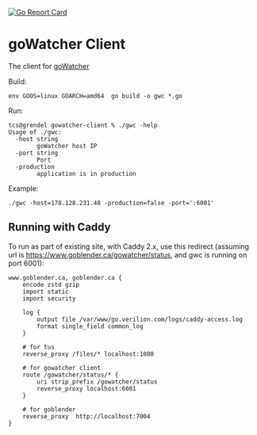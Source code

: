 [![Go Report Card](https://goreportcard.com/badge/github.com/tsawler/gowatcher-client?style=flat-square)](https://goreportcard.com/report/github.com/tsawler/gowatcher-client) 


# goWatcher Client

The client for [goWatcher](https://github.com/tsawler/gowatcher)

Build:

~~~
env GOOS=linux GOARCH=amd64  go build -o gwc *.go
~~~

Run:

~~~
tcs@grendel gowatcher-client % ./gwc -help
Usage of ./gwc:
  -host string
        goWatcher host IP
  -port string
        Port
  -production
        application is in production
~~~

Example:

~~~
./gwc -host=178.128.231.48 -production=false -port=':6001'
~~~

## Running with Caddy

To run as part of existing site, with Caddy 2.x, use this redirect (assuming url is https://www.goblender.ca/gowatcher/status,
and gwc is running on port 6001):

~~~
www.goblender.ca, goblender.ca {
	encode zstd gzip
	import static
	import security

	log {
		output file /var/www/go.verilion.com/logs/caddy-access.log
		format single_field common_log
	}

	# for tus
	reverse_proxy /files/* localhost:1080

	# for gowatcher client
	route /gowatcher/status/* {
		uri strip_prefix /gowatcher/status
		reverse_proxy localhost:6001
	}

	# for goblender
	reverse_proxy  http://localhost:7004
}
~~~